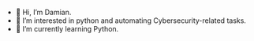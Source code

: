 - 👋 Hi, I’m Damian.
- 👀 I’m interested in python and automating Cybersecurity-related tasks.
- 🌱 I’m currently learning Python.


<!---
kelleydtk/kelleydtk is a ✨ special ✨ repository because its `README.md` (this file) appears on your GitHub profile.
You can click the Preview link to take a look at your changes.
--->
